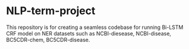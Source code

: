 # NLP-term-project
This repository is for creating a seamless codebase for running Bi-LSTM CRF model on NER datasets such as NCBI-diesease, NCBI-disease, BC5CDR-chem, BC5CDR-disease.
